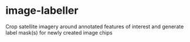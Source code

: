 # image-labeller
Crop satellite imagery around annotated features of interest and generate label mask(s) for newly created image chips
